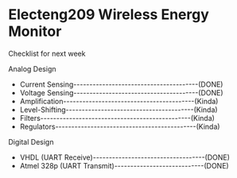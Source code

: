 # Electeng209 Wireless Energy Monitor

Checklist for next week

Analog Design
- Current Sensing---------------------------------------(DONE)
- Voltage Sensing---------------------------------------(DONE)
- Amplification-----------------------------------------(Kinda)
- Level-Shifting----------------------------------------(Kinda)
- Filters-----------------------------------------------(Kinda)
- Regulators--------------------------------------------(Kinda)

Digital Design
- VHDL (UART Receive)-----------------------------------(DONE)
- Atmel 328p (UART Transmit)----------------------------(DONE)
